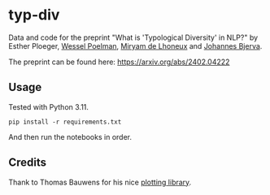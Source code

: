 # typ-div

Data and code for the preprint "What is 'Typological Diversity' in NLP?" by Esther Ploeger, [Wessel Poelman](https://wesselpoelman.nl/), [Miryam de Lhoneux](https://people.cs.kuleuven.be/~miryam.delhoneux/) and [Johannes Bjerva](https://bjerva.github.io/). 

The preprint can be found here: https://arxiv.org/abs/2402.04222

## Usage
Tested with Python 3.11.

```
pip install -r requirements.txt
```

And then run the notebooks in order.

## Credits
Thank to Thomas Bauwens for his nice [plotting library](https://github.com/bauwenst/fiject).
